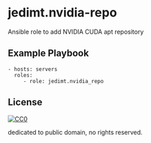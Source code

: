 jedimt.nvidia-repo
==================

Ansible role to add NVIDIA CUDA apt repository

Example Playbook
----------------

```
- hosts: servers
  roles:
     - role: jedimt.nvidia_repo
```

License
-------

[![CC0](http://i.creativecommons.org/p/zero/1.0/88x31.png "CC0")](http://creativecommons.org/publicdomain/zero/1.0/deed)

dedicated to public domain, no rights reserved.

